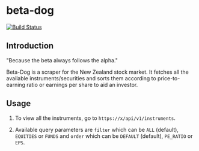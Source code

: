 # beta-dog

[![Build Status](https://travis-ci.org/rvbabilonia/beta-dog.svg)](https://travis-ci.org/rvbabilonia/beta-dog)

## Introduction

"Because the beta always follows the alpha."

Beta-Dog is a scraper for the New Zealand stock market. It fetches all the available instruments/securities and
sorts them according to price-to-earning ratio or earnings per share to aid an investor.

## Usage

1. To view all the instruments, go to `https://x/api/v1/instruments`.

2. Available query parameters are `filter` which can be `ALL` (default), `EQUITIES` or `FUNDS` and `order` which can be
`DEFAULT` (default), `PE_RATIO` or `EPS`.
